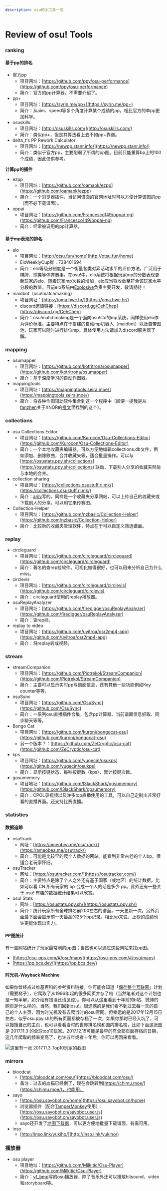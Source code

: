 ```yaml
---
description: osu相关工具一览
---
```


# Review of osu! Tools

### ranking

#### 基于pp的排名

* 官方pp
  * 项目网址：[https://github.com/ppy/osu-performance](https://github.com/ppy/osu-performance)
  * 简介：官方的pp计算器，不需要介绍了。
* pp+
  * 项目网址：[https://syrin.me/pp+](https://syrin.me/pp+)
  * 简介：从aim、speed等多个角度计算某个成绩的pp，相比官方的单pp更加科学。
* osuskills
  * 项目网址：[http://osuskills.com/](http://osuskills.com/)
  * 简介：类似pp+，但是其算法看上去不如pp+靠谱。
* delta\_t's PP Rework Calculator
  * 项目网址：[https://newpp.stanr.info/](https://newpp.stanr.info/)
  * 简介：类似于官方pp，主要削弱了所谓的pp图。目前只能重算bp上的100个成绩，因此仅供参考。

**计算pp的插件**

* ezpp
  * 项目网址：[https://github.com/oamaok/ezpp](https://github.com/oamaok/ezpp)
  * 简介：一个浏览器插件，当访问谱面的官网地址时可以方便计算该图的pp（而不必下载谱面）。
* oppai
  * 项目网址：[https://github.com/Francesco149/oppai-ng](https://github.com/Francesco149/oppai-ng)
  * 简介：经常被调用的pp计算器。

#### 基于mp表现的排名

* elo
  * 项目网址：[http://otsu.fun/home](http://otsu.fun/home)
  * EloWeeklyCup群：738401694
  * 简介：elo等级分制度是一个衡量各类对弈活动水平的评价方法，广泛用于棋牌、球类等体育赛事。在osu!中，elo系统将根据玩家mp的分数表现更新玩家的elo，随着玩家mp次数的增加，elo应当将收敛至符合该玩家水平分段的数值。目前elo系统由[Explosive](https://osu.ppy.sh/users/245276)负责主要开发，敬请期待！
* maidbot（osu!matchmaking）
  * 项目网址：[https://oma.hwc.hr/](https://oma.hwc.hr/)
  * discord邀请链接：[https://discord.gg/CehChep](https://discord.gg/CehChep)
  * 简介：osu!matchmaking是一个面向osu!std的mp系统，同样使用elo作为评价标准。主要特点在于搭建的自动mp机器人（maidbot）以及自带图池，玩家可以随时进行排位mp。具体使用方法请加入discord服务器了解。

### mapping

* osumapper
  * 项目网址：[https://github.com/kotritrona/osumapper](https://github.com/kotritrona/osumapper)
  * 简介：基于深度学习的自动作图器。
* mappingtools
  * 项目网址：[https://mappingtools.seira.moe/](https://mappingtools.seira.moe/)
  * 简介：将各种作图辅助软件集合到这一个程序中（顺便一提我是从[fanzhen](https://osu.ppy.sh/users/418699)关于XNOR的[推文](https://twitter.com/fanzhen0019/status/1297837187984064512?s=20)里找到的这个）。

### collections

* osu Collections Editor
  * 项目网址：[https://github.com/Kurocon/Osu-Collections-Editor](https://github.com/Kurocon/Osu-Collections-Editor)
  * 简介：一个本地收藏夹编辑器，可以方便地编辑collections.db文件，例如添加、删除歌曲，合并收藏夹等，适合批量操作。可以与 [https://osustats.ppy.sh/collections](https://osustats.ppy.sh/collections) 联动，下载别人分享的收藏夹然后与本地的合并。
* collection sharing
  * 项目网址：[https://collections.osustuff.ri.mk/](https://collections.osustuff.ri.mk/)
  * 简介：[arily](https://osu.ppy.sh/users/1123053)写的。同样是一个收藏夹分享网站，可以上传自己的收藏夹或下载别人的分享。可以用它来传赛图。
* Collection-Helper
  * 项目网址：[https://github.com/nzbasic/Collection-Helper](https://github.com/nzbasic/Collection-Helper)
  * 简介：比较新的收藏夹管理软件，特点在于可以自定义筛选谱面。

### replay

* circleguard
  * 项目网址：[https://github.com/circleguard/circleguard](https://github.com/circleguard/circleguard)
  * 简介：著名的查rep挂软件。可视化做得很好，也可以用来分析自己为什么miss。
* circlevis
  * 项目网址：[https://github.com/circleguard/circlevis](https://github.com/circleguard/circlevis)
  * 简介：circleguard使用的replay播放器。
* osuReplayAnalyzer
  * 项目网址：[https://github.com/firedigger/osuReplayAnalyzer](https://github.com/firedigger/osuReplayAnalyzer)
  * 简介：查rep挂。
* replay to video
  * 项目网址：[https://github.com/uyitroa/osr2mp4-app](https://github.com/uyitroa/osr2mp4-app)
  * 简介：将replay转成视频。

### stream

* streamCompanion
  * 项目网址：[https://github.com/Piotrekol/StreamCompanion](https://github.com/Piotrekol/StreamCompanion)
  * 简介：主要可以显示实时pp与谱面信息，还有其他一些功能例如Key counter等等。
* osuSync
  * 项目网址：[https://github.com/OsuSync](https://github.com/OsuSync)
  * 简介：一系列osu直播插件合集，包含pp计算器、当前谱面信息抓取、同步聊天等等。
* Bongo Cat
  * 项目网址：[https://github.com/kuroni/bongocat-osu](https://github.com/kuroni/bongocat-osu)
  * 另一个版本？：[https://github.com/ZeCryptic/osu-cat](https://github.com/ZeCryptic/osu-cat)
* kps
  * 项目网址：[https://github.com/yugecin/osukps](https://github.com/yugecin/osukps)
  * 简介：显示按键状态、每秒按键数（kps）、累计按键次数。
* gosumemory
  * 项目地址：[https://github.com/l3lackShark/gosumemory](https://github.com/l3lackShark/gosumemory)
  * 简介：CPOL录视频以及许多top直播使用的工具，可以自己定制出非常好看的直播界面。还支持比赛直播。

### statistics

#### 数据追踪

* osu!track
  * 网址：[https://ameobea.me/osutrack/](https://ameobea.me/osutrack/)
  * 简介：可能是比较早的爬个人数据的网站。能看到非常古老的个人bp，很适合老玩家怀旧。
* osuTracker
  * 网址：[https://osutracker.com/](https://osutracker.com/)
  * 简介：主要特点是除了个人之外还有基于国家（或地区）的统计数据，比如可以看 CN 所有玩家的 bp 合成一个人的话是多少 pp。此外还有一些关于 osu! 有趣的数据统计结果可以欣赏。
* osu! Stats
  * 网址：[https://osustats.ppy.sh/](https://osustats.ppy.sh/)
  * 简介：统计玩家所有全球排名前200左右的谱面，一天更新一次。另外页面最下面会显示前一天最高的25个pp记录。相比bp来说，上榜的成绩也许更能体现出实力。

#### PP图统计

有一些网站统计了玩家最常刷的pp图；当然也可以通过这些网站来找pp图。

* [https://osu-pps.com/#/osu/maps](https://osu-pps.com/#/osu/maps)
* [https://pp.bcs.dev/](https://pp.bcs.dev/)

#### 时光机-Wayback Machine

如果你曾经点过维基百科的参考资料链接，你可能会知道「[保存整个互联网](https://web.archive.org/)」计划（需要梯子），它爬取了从1996年起的很多网页并存了档（当然笔者对这个计划也是一知半解，如介绍有错误还请见谅）。你可以从这里看到十年前的b站、微博的网页是什么样的。当然，我们回到osu!。很遗憾的是我们看不到过去每一天的自己的个人主页，因为时光机没有去爬当时的osu官网。但幸运的是2017年12月15日左右，似乎osu.ppy.sh的所有页面都被存档了一次，如果你那时已经入坑了，可以搜搜自己的主页，也可以看看当时的世界排名榜和国内排名榜，比如下面这张图是 2017.11.3 的全球top10玩家。2017.12.15可能是最早的有全部页面存档的日期，这几年爬取的频率变高了，也许五年或者十年后，你可以再回来看看。

![这里有一张 2017.11.3 Top10玩家的截图](https://s3.bmp.ovh/imgs/2021/12/0a4026ab9f0770d2.png)
<!-- https://imgur.com/a/mPClCR1 -->

### mirrors

* bloodcat
  * [https://bloodcat.com/osu/](https://bloodcat.com/osu/)
  * 备注：过去的血猫已经倒了，现在会跳转到[https://chimu.moe/](https://chimu.moe/)，也能用。
* sayo
  * [https://osu.sayobot.cn/home](https://osu.sayobot.cn/home)
  * 浏览器插件（配合[TamperMonkey](https://www.tampermonkey.net/)使用）：[https://osu.sayobot.cn/sayobot.user.js](https://osu.sayobot.cn/sayobot.user.js)
  * sayo还开发了[地图下载器](https://osu.sayobot.cn/download/)，可以更方便地批量下载谱面，有需可用。
* inso
  * [http://inso.link/yukiho/](http://inso.link/yukiho/)

### 播放器

* osu player
  * 项目地址：[https://github.com/Milkitic/Osu-Player](https://github.com/Milkitic/Osu-Player)
  * 简介：[yf_bmp](https://osu.ppy.sh/users/1243669)写的osu播放器，除了音乐外还可以播放hitsound、video和storyboard等。
